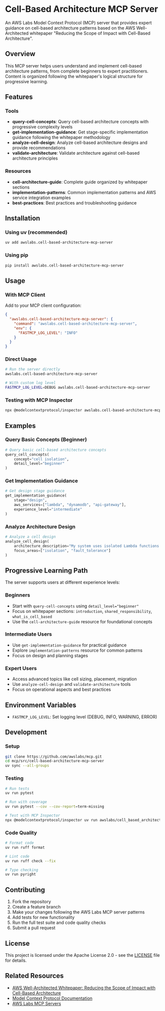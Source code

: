# Cell-Based Architecture MCP Server

An AWS Labs Model Context Protocol (MCP) server that provides expert guidance on cell-based architecture patterns based on the AWS Well-Architected whitepaper "Reducing the Scope of Impact with Cell-Based Architecture".

## Overview

This MCP server helps users understand and implement cell-based architecture patterns, from complete beginners to expert practitioners. Content is organized following the whitepaper's logical structure for progressive learning.

## Features

### Tools

- **query-cell-concepts**: Query cell-based architecture concepts with progressive complexity levels
- **get-implementation-guidance**: Get stage-specific implementation guidance following the whitepaper methodology
- **analyze-cell-design**: Analyze cell-based architecture designs and provide recommendations
- **validate-architecture**: Validate architecture against cell-based architecture principles

### Resources

- **cell-architecture-guide**: Complete guide organized by whitepaper sections
- **implementation-patterns**: Common implementation patterns and AWS service integration examples
- **best-practices**: Best practices and troubleshooting guidance

## Installation

### Using uv (recommended)

```bash
uv add awslabs.cell-based-architecture-mcp-server
```

### Using pip

```bash
pip install awslabs.cell-based-architecture-mcp-server
```

## Usage

### With MCP Client

Add to your MCP client configuration:

```json
{
  "awslabs.cell-based-architecture-mcp-server": {
    "command": "awslabs.cell-based-architecture-mcp-server",
    "env": {
      "FASTMCP_LOG_LEVEL": "INFO"
    }
  }
}
```

### Direct Usage

```bash
# Run the server directly
awslabs.cell-based-architecture-mcp-server

# With custom log level
FASTMCP_LOG_LEVEL=DEBUG awslabs.cell-based-architecture-mcp-server
```

### Testing with MCP Inspector

```bash
npx @modelcontextprotocol/inspector awslabs.cell-based-architecture-mcp-server
```

## Examples

### Query Basic Concepts (Beginner)

```python
# Query basic cell-based architecture concepts
query_cell_concepts(
    concept="cell isolation",
    detail_level="beginner"
)
```

### Get Implementation Guidance

```python
# Get design stage guidance
get_implementation_guidance(
    stage="design",
    aws_services=["lambda", "dynamodb", "api-gateway"],
    experience_level="intermediate"
)
```

### Analyze Architecture Design

```python
# Analyze a cell design
analyze_cell_design(
    architecture_description="My system uses isolated Lambda functions with separate DynamoDB tables per customer segment",
    focus_areas=["isolation", "fault_tolerance"]
)
```

## Progressive Learning Path

The server supports users at different experience levels:

### Beginners
- Start with `query-cell-concepts` using `detail_level="beginner"`
- Focus on whitepaper sections: `introduction`, `shared_responsibility`, `what_is_cell_based`
- Use the `cell-architecture-guide` resource for foundational concepts

### Intermediate Users
- Use `get-implementation-guidance` for practical guidance
- Explore `implementation-patterns` resource for common patterns
- Focus on design and planning stages

### Expert Users
- Access advanced topics like cell sizing, placement, migration
- Use `analyze-cell-design` and `validate-architecture` tools
- Focus on operational aspects and best practices

## Environment Variables

- `FASTMCP_LOG_LEVEL`: Set logging level (DEBUG, INFO, WARNING, ERROR)

## Development

### Setup

```bash
git clone https://github.com/awslabs/mcp.git
cd mcp/src/cell-based-architecture-mcp-server
uv sync --all-groups
```

### Testing

```bash
# Run tests
uv run pytest

# Run with coverage
uv run pytest --cov --cov-report=term-missing

# Test with MCP Inspector
npx @modelcontextprotocol/inspector uv run awslabs/cell_based_architecture_mcp_server/server.py
```

### Code Quality

```bash
# Format code
uv run ruff format

# Lint code
uv run ruff check --fix

# Type checking
uv run pyright
```

## Contributing

1. Fork the repository
2. Create a feature branch
3. Make your changes following the AWS Labs MCP server patterns
4. Add tests for new functionality
5. Run the full test suite and code quality checks
6. Submit a pull request

## License

This project is licensed under the Apache License 2.0 - see the [LICENSE](LICENSE) file for details.

## Related Resources

- [AWS Well-Architected Whitepaper: Reducing the Scope of Impact with Cell-Based Architecture](https://docs.aws.amazon.com/wellarchitected/latest/reducing-scope-of-impact-with-cell-based-architecture/reducing-scope-of-impact-with-cell-based-architecture.html)
- [Model Context Protocol Documentation](https://modelcontextprotocol.io/)
- [AWS Labs MCP Servers](https://github.com/awslabs/mcp)